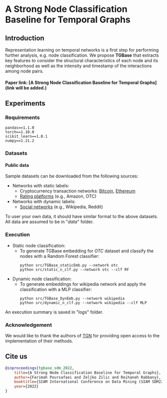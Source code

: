 # A Strong Node Classification Baseline for Temporal Graphs


## Introduction
Representation learning on temporal networks is a first step for performing further analysis, e.g. node classification.
We propose **TGBase** that extracts key features to consider the structural characteristics of each node and its neighborhood as well as the intensity and timestamp of the interactions among node pairs.


#### Paper link: [A Strong Node Classification Baseline for Temporal Graphs](link will be added.)




## Experiments

### Requirements
```{bash}
pandas==1.1.0
torch==1.10.0
scikit_learn==1.0.1
numpy==1.21.2
```
### Datasets
#### Public data
Sample datasets can be downloaded from the following sources:
* Networks with static labels:
  * Cryptocurrency transaction networks: [Bitcoin](https://www.kaggle.com/ellipticco/elliptic-data-set), [Ethereum](https://www.kaggle.com/xblock/ethereum-phishing-transaction-network)
  * [Rating platforms](https://cs.stanford.edu/~srijan/rev2/) (e.g., Amazon, OTC)
* Networks with dynamic labels:
  * [Social networks](http://snap.stanford.edu/jodie/) (e.g., Wikipedia, Reddit)

To user your own data, it should have similar format to the above datasets.
All data are assumed to be in "_data_" folder.

### Execution
* Static node classification: 
  * To generate TGBase embedding for _OTC_ dataset and classify the nodes with a Random Forest classifier:
    ```{bash}
    python src/TGBase_staticEmb.py --network otc
    python src/static_n_clf.py --network otc --clf RF
    ```
* Dynamic node classification:
  * To generate embeddings for wikipedia network and apply the classification with a MLP classifier:
    ```{bash}
    python src/TGBase_DynEmb.py --network wikipedia
    python src/dynamic_n_clf.py --network wikipedia --clf MLP
    ```
An execution summary is saved in "_logs_" folder.

### Acknowledgement
We would like to thank the authors of [TGN](https://github.com/twitter-research/tgn) for providing open access to the implementation of their methods.
 
 
 
## Cite us

```bibtex
@inproceedings{tgbase_sdm_2022,
    title={A Strong Node Classification Baseline for Temporal Graphs},
    author={Farimah Poursafaei and Zeljko Zilic and Reihaneh Rabbany},
    booktitle={SIAM International Conference on Data Mining (SIAM SDM22)},
    year={2022}
}
```





